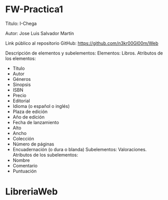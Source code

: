 # FW-Practica1
Título: I-Chega

Autor: Jose Luis Salvador Martín

Link público al repositorio GitHub:
https://github.com/n3kr00Gl00m/Web

Descripción de elementos y subelementos:
Elementos: Libros.
Atributos de los elementos: 
  - Título
  - Autor
  - Géneros
  - Sinopsis
  - ISBN
  - Precio
  - Editorial
  - Idioma (o español o inglés)
  - Plaza de edición
  - Año de edición
  - Fecha de lanzamiento
  - Alto
  - Ancho
  - Colección
  - Número de páginas
  - Encuadernación (o dura o blanda)
Subelementos: Valoraciones.
Atributos de los subelementos:
  - Nombre
  - Comentario
  - Puntuación
# LibreriaWeb
